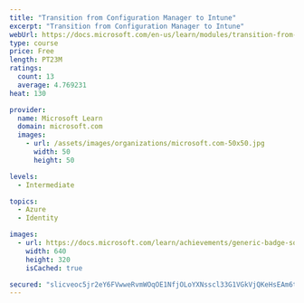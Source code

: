 ```yaml
---
title: "Transition from Configuration Manager to Intune"
excerpt: "Transition from Configuration Manager to Intune"
webUrl: https://docs.microsoft.com/en-us/learn/modules/transition-from-configuration-manager-to-intune/
type: course
price: Free
length: PT23M
ratings:
  count: 13
  average: 4.769231
heat: 130

provider:
  name: Microsoft Learn
  domain: microsoft.com
  images:
    - url: /assets/images/organizations/microsoft.com-50x50.jpg
      width: 50
      height: 50

levels:
  - Intermediate

topics:
  - Azure
  - Identity

images:
  - url: https://docs.microsoft.com/learn/achievements/generic-badge-social.png
    width: 640
    height: 320
    isCached: true

secured: "slicveoc5jr2eY6FVwweRvmWOqOE1NfjOLoYXNsscl33G1VGkVjQKeHsEAm6tu4VuGpznPC63soSWEmTw581Coey9PoYyXk7QIijz+jqRz5zVFVJD27PbttoxYfPMhAEJaTqYTfIggAH1NdqXmtx9O/LCaSh6e+VNGs87No/F+TXj9YR83tGelQUWjUnNqOmu0tzPFD7BhDo1LeVPhByTq0v/13+5e5Vho7kKyjfh7LBq7suLFjms5iisGIsj4U/IMWnmX2ohft3kT+0zHx62W0Wm0uU04wh9fBFN5/54A9Ycw/g/fKY0zaFPJ7wSWhyTZKqNPBEvtoRvwNh6IanXk+L5Q1ujTFXqTbZhtmVU+OoA/fgp0VZWOMEiuP13hnEIumbDB4+xNDdKRWQ7/Gd307g7I8j2wnXRsFESfOVf/U=;fNZScFx+wgLsL/v8dGZSfg=="
---
```


